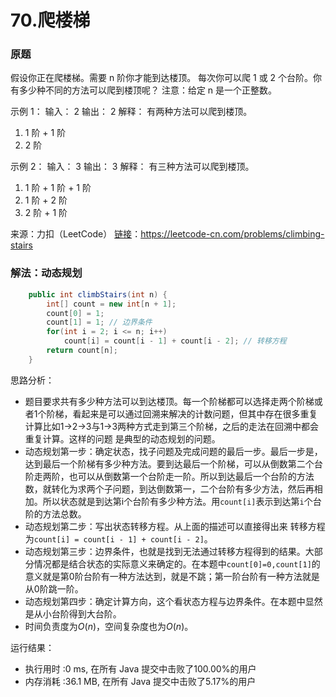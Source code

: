 # 70.爬楼梯

### 原题
假设你正在爬楼梯。需要 n 阶你才能到达楼顶。
每次你可以爬 1 或 2 个台阶。你有多少种不同的方法可以爬到楼顶呢？
注意：给定 n 是一个正整数。

示例 1：
输入： 2
输出： 2
解释： 有两种方法可以爬到楼顶。
1.  1 阶 + 1 阶
2.  2 阶

示例 2：
输入： 3
输出： 3
解释： 有三种方法可以爬到楼顶。
1.  1 阶 + 1 阶 + 1 阶
2.  1 阶 + 2 阶
3.  2 阶 + 1 阶

来源：力扣（LeetCode）
[链接](https://leetcode-cn.com/problems/climbing-stairs)：https://leetcode-cn.com/problems/climbing-stairs

### 解法：动态规划

```java
	public int climbStairs(int n) {
        int[] count = new int[n + 1];
        count[0] = 1;
        count[1] = 1; // 边界条件
        for(int i = 2; i <= n; i++)
            count[i] = count[i - 1] + count[i - 2]; // 转移方程
        return count[n];
    }
```

思路分析：

* 题目要求共有多少种方法可以到达楼顶。每一个阶梯都可以选择走两个阶梯或者1个阶梯，看起来是可以通过回溯来解决的计数问题，但其中存在很多重复计算比如1->2->3与1->3两种方式走到第三个阶梯，之后的走法在回溯中都会重复计算。这样的问题 是典型的动态规划的问题。
* 动态规划第一步：确定状态，找子问题及完成问题的最后一步。最后一步是，达到最后一个阶梯有多少种方法。要到达最后一个阶梯，可以从倒数第二个台阶走两阶，也可以从倒数第一个台阶走一阶。所以到达最后一个台阶的方法数，就转化为求两个子问题，到达倒数第一，二个台阶有多少方法，然后再相加。所以状态就是到达第i个台阶有多少种方法。用`count[i]`表示到达第`i`个台阶的方法总数。
* 动态规划第二步：写出状态转移方程。从上面的描述可以直接得出来 转移方程为`count[i] = count[i - 1] + count[i - 2]`。
* 动态规划第三步：边界条件，也就是找到无法通过转移方程得到的结果。大部分情况都是结合状态的实际意义来确定的。在本题中`count[0]=0,count[1]`的意义就是第0阶台阶有一种方法达到，就是不跳；第一阶台阶有一种方法就是从0阶跳一阶。
* 动态规划第四步：确定计算方向，这个看状态方程与边界条件。在本题中显然是从小台阶得到大台阶。
* 时间负责度为$O(n)$，空间复杂度也为$O(n)$。

运行结果：
* 执行用时 :0 ms, 在所有 Java 提交中击败了100.00%的用户
* 内存消耗 :36.1 MB, 在所有 Java 提交中击败了5.17%的用户